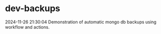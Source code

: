 # dev-backups
2024-11-26 21:30:04 Demonstration of automatic mongo db backups using workflow and actions.
